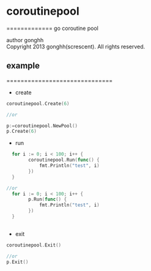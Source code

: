 # coroutinepool
=============
go coroutine pool  

author gonghh  
Copyright 2013 gonghh(screscent). All rights reserved.  



## example
==============================


* create

```go
coroutinepool.Create(6)

//or

p:=coroutinepool.NewPool()
p.Create(6)
```
* run

```go
  for i := 0; i < 100; i++ {
		coroutinepool.Run(func() {
			fmt.Println("test", i)
		})
  }

//or
  for i := 0; i < 100; i++ {
		p.Run(func() {
			fmt.Println("test", i)
		})
  }
  
```
* exit

```go
coroutinepool.Exit()

//or
p.Exit()
```
